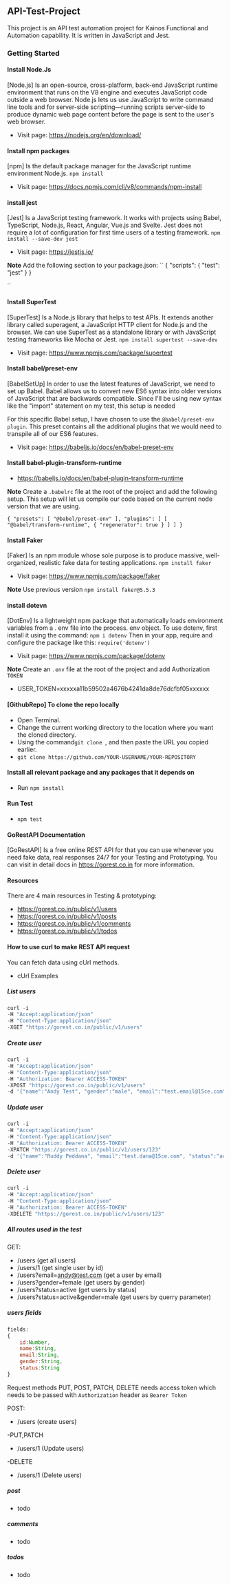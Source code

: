 ## API-Test-Project

This project is an API test automation project for Kainos Functional and Automation capability. It is written in JavaScript and Jest.


### Getting Started


#### Install Node.Js
[Node.js] Is an open-source, cross-platform, back-end JavaScript runtime environment that runs on the V8 engine and executes JavaScript code outside a web browser. Node.js lets us use JavaScript to write command line tools and for server-side scripting—running scripts server-side to produce dynamic web page content before the page is sent to the user's web browser.

- Visit page: https://nodejs.org/en/download/


#### Install npm packages
[npm] Is the default package manager for the JavaScript runtime environment Node.js. `npm install`

- Visit page: https://docs.npmjs.com/cli/v8/commands/npm-install


#### install jest
[Jest] Is a JavaScript testing framework. It works with projects using Babel, TypeScript, Node.js, React, Angular, Vue.js and Svelte. Jest does not require a lot of configuration for first time users of a testing framework. `npm install --save-dev jest`

- Visit page: https://jestjs.io/ 


**Note** Add the following section to your package.json:
``
{
  "scripts": {
    "test": "jest"
  }
}

``

#### Install SuperTest
[SuperTest] Is a Node.js library that helps to test APIs. It extends another library called superagent, a JavaScript HTTP client for Node.js and the browser. We can use SuperTest as a standalone library or with JavaScript testing frameworks like Mocha or Jest. `npm install supertest --save-dev`

- Visit page: https://www.npmjs.com/package/supertest


#### Install babel/preset-env
[BabelSetUp] In order to use the latest features of JavaScript, we need to set up Babel. Babel allows us to convert new ES6 syntax into older versions of JavaScript that are backwards compatible. Since I'll be using new syntax like the "import" statement on my test, this setup is needed

For this specific Babel setup, I have chosen to use the ` @babel/preset-env plugin `. This preset contains all the additional plugins that we would need to transpile all of our ES6 features.

- Visit page: https://babeljs.io/docs/en/babel-preset-env


#### Install babel-plugin-transform-runtime

- https://babeljs.io/docs/en/babel-plugin-transform-runtime

**Note** Create a `.babelrc` file at the root of the project and add the following setup. This setup will let us compile our code based on the current node version that we are using.

``
{
    "presets": [
      "@babel/preset-env"
    ],
    "plugins": [
      [
        "@babel/transform-runtime", {
        "regenerator": true
      }
    ]
    ]
  }
``

#### Install Faker 
[Faker] Is an npm module whose sole purpose is to produce massive, well-organized, realistic fake data for testing applications. `npm install faker`
- Visit page: https://www.npmjs.com/package/faker

**Note** Use previous version `npm install faker@5.5.3`



#### install dotevn 
[DotEnv] Is a lightweight npm package that automatically loads environment variables from a . env file into the process. env object. To use dotenv, first install it using the command: `npm i dotenv` Then in your app, require and configure the package like this: `require('dotenv')`

- Visit page: https://www.npmjs.com/package/dotenv


**Note** Create an `.env` file at the root of the project and add Authorization `TOKEN`
- USER_TOKEN=xxxxxa11b59502a4676b4241da8de76dcfbf05xxxxxx


#### [GithubRepo] To clone the repo locally

- Open Terminal.
- Change the current working directory to the location where you want the cloned directory.
- Using the command`git clone `, and then paste the URL you copied earlier.
- `git clone https://github.com/YOUR-USERNAME/YOUR-REPOSITORY`



#### Install all relevant package and any packages that it depends on
- Run `npm install` 


#### Run Test

- `npm test`



#### GoRestAPI Documentation

[GoRestAPI] Is a free online REST API for that you can use whenever you need fake data, real responses 24/7 for
your Testing and Prototyping.
You can visit in detail docs in https://gorest.co.in for more information.


#### Resources

There are 4 main resources in Testing & prototyping:

- https://gorest.co.in/public/v1/users
- https://gorest.co.in/public/v1/posts
- https://gorest.co.in/public/v1/comments 
- https://gorest.co.in/public/v1/todos


#### How to use curl to make REST API request

You can fetch data using cUrl methods.

- cUrl Examples

##### List users
```js
curl -i 
-H "Accept:application/json" 
-H "Content-Type:application/json" 
-XGET "https://gorest.co.in/public/v1/users"
```

##### Create user

```js
curl -i 
-H "Accept:application/json" 
-H "Content-Type:application/json" 
-H "Authorization: Bearer ACCESS-TOKEN" 
-XPOST "https://gorest.co.in/public/v1/users" 
-d '{"name":"Andy Test", "gender":"male", "email":"test.email@15ce.com", "status":"active"}'
```

##### Update user

```js
curl -i 
-H "Accept:application/json" 
-H "Content-Type:application/json" 
-H "Authorization: Bearer ACCESS-TOKEN" 
-XPATCH "https://gorest.co.in/public/v1/users/123" 
-d '{"name":"Ruddy Peddana", "email":"test.dana@15ce.com", "status":"active"}'
```

##### Delete user

```js
curl -i 
-H "Accept:application/json" 
-H "Content-Type:application/json" 
-H "Authorization: Bearer ACCESS-TOKEN" 
-XDELETE "https://gorest.co.in/public/v1/users/123"
```



##### All routes used in the test

GET:

- /users (get all users)
- /users/1 (get single user by id)
- /users?email=andy@test.com (get a user by email)
- /users?gender=female (get users by gender)
- /users?status=active (get users by status)
- /users?status=active&gender=male (get users by querry parameter)


##### users fields

```js
fields:
{
    id:Number,
    name:String,
    email:String,
    gender:String,
    status:String
}
```


Request methods PUT, POST, PATCH, DELETE needs access token which needs to be passed with `Authorization` header as `Bearer Token`

POST:

- /users (create users)

-PUT,PATCH

- /users/1 (Update users)

-DELETE

- /users/1 (Delete users)

##### post
- todo

##### comments
- todo

##### todos

- todo

